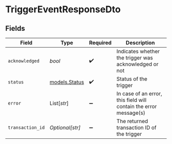# TriggerEventResponseDto


## Fields

| Field                                                             | Type                                                              | Required                                                          | Description                                                       |
| ----------------------------------------------------------------- | ----------------------------------------------------------------- | ----------------------------------------------------------------- | ----------------------------------------------------------------- |
| `acknowledged`                                                    | *bool*                                                            | :heavy_check_mark:                                                | Indicates whether the trigger was acknowledged or not             |
| `status`                                                          | [models.Status](../models/status.md)                              | :heavy_check_mark:                                                | Status of the trigger                                             |
| `error`                                                           | List[*str*]                                                       | :heavy_minus_sign:                                                | In case of an error, this field will contain the error message(s) |
| `transaction_id`                                                  | *Optional[str]*                                                   | :heavy_minus_sign:                                                | The returned transaction ID of the trigger                        |